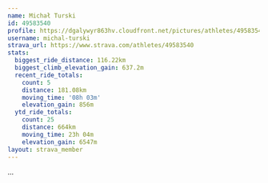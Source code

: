 ```yaml
---
name: Michał Turski
id: 49583540
profile: https://dgalywyr863hv.cloudfront.net/pictures/athletes/49583540/14729338/1/large.jpg
username: michal-turski
strava_url: https://www.strava.com/athletes/49583540
stats:
  biggest_ride_distance: 116.22km
  biggest_climb_elevation_gain: 637.2m
  recent_ride_totals:
    count: 5
    distance: 181.08km
    moving_time: '08h 03m'
    elevation_gain: 856m
  ytd_ride_totals:
    count: 25
    distance: 664km
    moving_time: 23h 04m
    elevation_gain: 6547m
layout: strava_member
--- 
```

...
